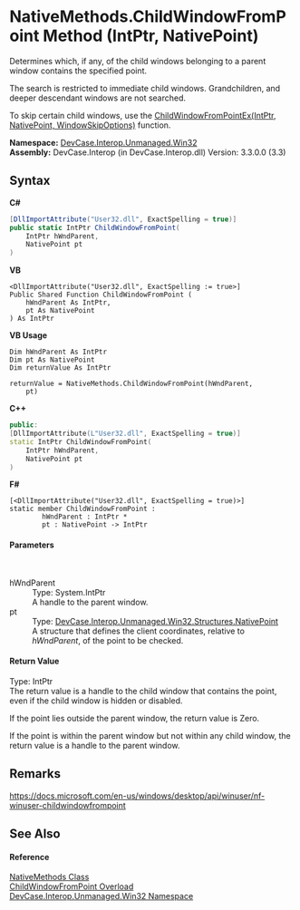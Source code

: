 # NativeMethods.ChildWindowFromPoint Method (IntPtr, NativePoint)
 

Determines which, if any, of the child windows belonging to a parent window contains the specified point. 

 The search is restricted to immediate child windows. Grandchildren, and deeper descendant windows are not searched. 

 To skip certain child windows, use the <a href="M_DevCase_Interop_Unmanaged_Win32_NativeMethods_ChildWindowFromPointEx">ChildWindowFromPointEx(IntPtr, NativePoint, WindowSkipOptions)</a> function.

**Namespace:**&nbsp;<a href="N_DevCase_Interop_Unmanaged_Win32">DevCase.Interop.Unmanaged.Win32</a><br />**Assembly:**&nbsp;DevCase.Interop (in DevCase.Interop.dll) Version: 3.3.0.0 (3.3)

## Syntax

**C#**<br />
``` C#
[DllImportAttribute("User32.dll", ExactSpelling = true)]
public static IntPtr ChildWindowFromPoint(
	IntPtr hWndParent,
	NativePoint pt
)
```

**VB**<br />
``` VB
<DllImportAttribute("User32.dll", ExactSpelling := true>]
Public Shared Function ChildWindowFromPoint ( 
	hWndParent As IntPtr,
	pt As NativePoint
) As IntPtr
```

**VB Usage**<br />
``` VB Usage
Dim hWndParent As IntPtr
Dim pt As NativePoint
Dim returnValue As IntPtr

returnValue = NativeMethods.ChildWindowFromPoint(hWndParent, 
	pt)
```

**C++**<br />
``` C++
public:
[DllImportAttribute(L"User32.dll", ExactSpelling = true)]
static IntPtr ChildWindowFromPoint(
	IntPtr hWndParent, 
	NativePoint pt
)
```

**F#**<br />
``` F#
[<DllImportAttribute("User32.dll", ExactSpelling = true)>]
static member ChildWindowFromPoint : 
        hWndParent : IntPtr * 
        pt : NativePoint -> IntPtr 

```


#### Parameters
&nbsp;<dl><dt>hWndParent</dt><dd>Type: System.IntPtr<br />A handle to the parent window.</dd><dt>pt</dt><dd>Type: <a href="T_DevCase_Interop_Unmanaged_Win32_Structures_NativePoint">DevCase.Interop.Unmanaged.Win32.Structures.NativePoint</a><br />A structure that defines the client coordinates, relative to *hWndParent*, of the point to be checked.</dd></dl>

#### Return Value
Type: IntPtr<br />The return value is a handle to the child window that contains the point, even if the child window is hidden or disabled. 

 If the point lies outside the parent window, the return value is Zero. 

 If the point is within the parent window but not within any child window, the return value is a handle to the parent window.

## Remarks
<a href="https://docs.microsoft.com/en-us/windows/desktop/api/winuser/nf-winuser-childwindowfrompoint" target="_blank">https://docs.microsoft.com/en-us/windows/desktop/api/winuser/nf-winuser-childwindowfrompoint</a>

## See Also


#### Reference
<a href="T_DevCase_Interop_Unmanaged_Win32_NativeMethods">NativeMethods Class</a><br /><a href="Overload_DevCase_Interop_Unmanaged_Win32_NativeMethods_ChildWindowFromPoint">ChildWindowFromPoint Overload</a><br /><a href="N_DevCase_Interop_Unmanaged_Win32">DevCase.Interop.Unmanaged.Win32 Namespace</a><br />